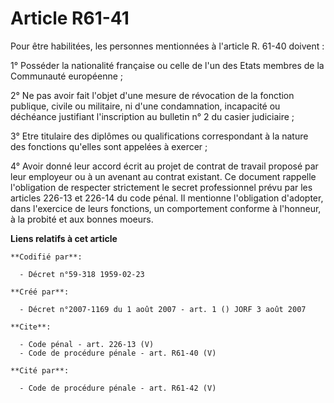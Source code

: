 # Article R61-41

Pour être habilitées, les personnes mentionnées à l'article R. 61-40 doivent : 

1° Posséder la nationalité française ou celle de l'un des Etats membres de la Communauté européenne ; 

2° Ne pas avoir fait l'objet d'une mesure de révocation de la fonction publique, civile ou militaire, ni d'une condamnation,
incapacité ou déchéance justifiant l'inscription au bulletin n° 2 du casier judiciaire ; 

3° Etre titulaire des diplômes ou qualifications correspondant à la nature des fonctions qu'elles sont appelées à exercer ; 

4° Avoir donné leur accord écrit au projet de contrat de travail proposé par leur employeur ou à un avenant au contrat
existant. Ce document rappelle l'obligation de respecter strictement le secret professionnel prévu par les articles 226-13 et
226-14 du code pénal. Il mentionne l'obligation d'adopter, dans l'exercice de leurs fonctions, un comportement conforme à
l'honneur, à la probité et aux bonnes moeurs.

**Liens relatifs à cet article**

	**Codifié par**:

	  - Décret n°59-318 1959-02-23

	**Créé par**:

	  - Décret n°2007-1169 du 1 août 2007 - art. 1 () JORF 3 août 2007

	**Cite**:

	  - Code pénal - art. 226-13 (V)
	  - Code de procédure pénale - art. R61-40 (V)

	**Cité par**:

	  - Code de procédure pénale - art. R61-42 (V)
